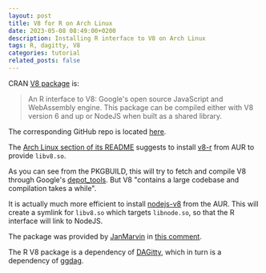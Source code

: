 ```yaml
---
layout: post
title: V8 for R on Arch Linux
date: 2023-05-08 08:49:00+0200
description: Installing R interface to V8 on Arch Linux
tags: R, dagitty, V8
categories: tutorial
related_posts: false
---
```


CRAN [V8 package](https://cran.r-project.org/web/packages/V8/index.html) is:

> An R interface to V8: Google's open source JavaScript and WebAssembly engine. This package can be compiled either with V8 version 6 and up or NodeJS when built as a shared library.

The corresponding GitHub repo is located [here](https://github.com/jeroen/v8).

The [Arch Linux section of its README](https://github.com/jeroen/v8#arch-linux) suggests to install [v8-r](https://aur.archlinux.org/packages/v8-r) from AUR to provide `libv8.so`.

As you can see from the PKGBUILD, this will try to fetch and compile V8 through Google's [depot_tools](https://chromium.googlesource.com/chromium/tools/depot_tools.git). But V8 "contains a large codebase and compilation takes a while".

It is actually much more efficient to install [nodejs-v8](https://aur.archlinux.org/packages/nodejs-v8) from the AUR. This will create a symlink for `libv8.so` which targets `libnode.so`, so that the R interface will link to NodeJS.

The package was provided by [JanMarvin](https://github.com/JanMarvin) in [this comment](https://github.com/jeroen/V8/issues/149#issuecomment-1327639873).

The R V8 package is a dependency of [DAGitty](https://cran.r-project.org/package=dagitty), which in turn is a dependency of [ggdag](https://cran.r-project.org/package=ggdag).



